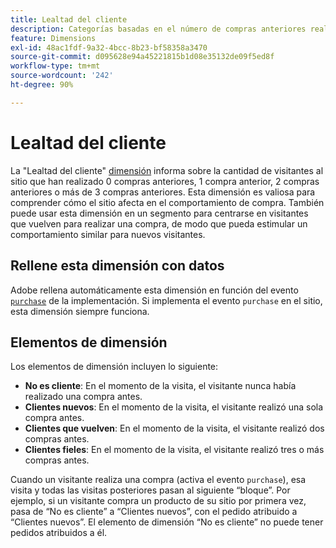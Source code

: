 ```yaml
---
title: Lealtad del cliente
description: Categorías basadas en el número de compras anteriores realizadas por un visitante.
feature: Dimensions
exl-id: 48ac1fdf-9a32-4bcc-8b23-bf58358a3470
source-git-commit: d095628e94a45221815b1d08e35132de09f5ed8f
workflow-type: tm+mt
source-wordcount: '242'
ht-degree: 90%

---
```


# Lealtad del cliente

La &quot;Lealtad del cliente&quot; [dimensión](overview.md) informa sobre la cantidad de visitantes al sitio que han realizado 0 compras anteriores, 1 compra anterior, 2 compras anteriores o más de 3 compras anteriores. Esta dimensión es valiosa para comprender cómo el sitio afecta en el comportamiento de compra. También puede usar esta dimensión en un segmento para centrarse en visitantes que vuelven para realizar una compra, de modo que pueda estimular un comportamiento similar para nuevos visitantes.

## Rellene esta dimensión con datos

Adobe rellena automáticamente esta dimensión en función del evento [`purchase`](/help/implement/vars/page-vars/events/event-purchase.md) de la implementación. Si implementa el evento `purchase` en el sitio, esta dimensión siempre funciona.

## Elementos de dimensión

Los elementos de dimensión incluyen lo siguiente:

* **No es cliente**: En el momento de la visita, el visitante nunca había realizado una compra antes.
* **Clientes nuevos**: En el momento de la visita, el visitante realizó una sola compra antes.
* **Clientes que vuelven**: En el momento de la visita, el visitante realizó dos compras antes.
* **Clientes fieles**: En el momento de la visita, el visitante realizó tres o más compras antes.

Cuando un visitante realiza una compra (activa el evento `purchase`), esa visita y todas las visitas posteriores pasan al siguiente “bloque”. Por ejemplo, si un visitante compra un producto de su sitio por primera vez, pasa de “No es cliente” a “Clientes nuevos”, con el pedido atribuido a “Clientes nuevos”. El elemento de dimensión “No es cliente” no puede tener pedidos atribuidos a él.
